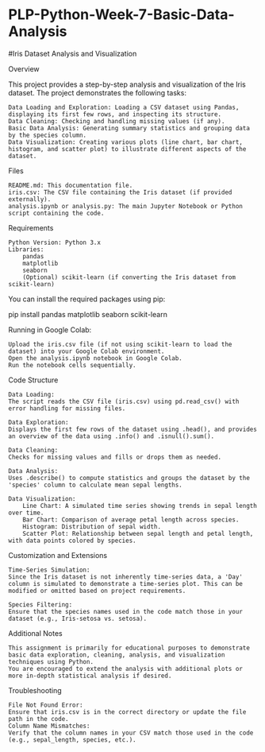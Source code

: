 # PLP-Python-Week-7-Basic-Data-Analysis

#Iris Dataset Analysis and Visualization

Overview

This project provides a step-by-step analysis and visualization of the Iris dataset. The project demonstrates the following tasks:

    Data Loading and Exploration: Loading a CSV dataset using Pandas, displaying its first few rows, and inspecting its structure.
    Data Cleaning: Checking and handling missing values (if any).
    Basic Data Analysis: Generating summary statistics and grouping data by the species column.
    Data Visualization: Creating various plots (line chart, bar chart, histogram, and scatter plot) to illustrate different aspects of the dataset.

Files

    README.md: This documentation file.
    iris.csv: The CSV file containing the Iris dataset (if provided externally).
    analysis.ipynb or analysis.py: The main Jupyter Notebook or Python script containing the code.

Requirements

    Python Version: Python 3.x
    Libraries:
        pandas
        matplotlib
        seaborn
        (Optional) scikit-learn (if converting the Iris dataset from scikit-learn)

You can install the required packages using pip:

pip install pandas matplotlib seaborn scikit-learn

Running in Google Colab:

    Upload the iris.csv file (if not using scikit-learn to load the dataset) into your Google Colab environment.
    Open the analysis.ipynb notebook in Google Colab.
    Run the notebook cells sequentially.

Code Structure

    Data Loading:
    The script reads the CSV file (iris.csv) using pd.read_csv() with error handling for missing files.

    Data Exploration:
    Displays the first few rows of the dataset using .head(), and provides an overview of the data using .info() and .isnull().sum().

    Data Cleaning:
    Checks for missing values and fills or drops them as needed.

    Data Analysis:
    Uses .describe() to compute statistics and groups the dataset by the 'species' column to calculate mean sepal lengths.

    Data Visualization:
        Line Chart: A simulated time series showing trends in sepal length over time.
        Bar Chart: Comparison of average petal length across species.
        Histogram: Distribution of sepal width.
        Scatter Plot: Relationship between sepal length and petal length, with data points colored by species.

Customization and Extensions

    Time-Series Simulation:
    Since the Iris dataset is not inherently time-series data, a 'Day' column is simulated to demonstrate a time-series plot. This can be modified or omitted based on project requirements.

    Species Filtering:
    Ensure that the species names used in the code match those in your dataset (e.g., Iris-setosa vs. setosa).

Additional Notes

    This assignment is primarily for educational purposes to demonstrate basic data exploration, cleaning, analysis, and visualization techniques using Python.
    You are encouraged to extend the analysis with additional plots or more in-depth statistical analysis if desired.

Troubleshooting

    File Not Found Error:
    Ensure that iris.csv is in the correct directory or update the file path in the code.
    Column Name Mismatches:
    Verify that the column names in your CSV match those used in the code (e.g., sepal_length, species, etc.).
